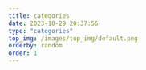 ```yaml
---
title: categories
date: 2023-10-29 20:37:56
type: "categories"
top_img: /images/top_img/default.png
orderby: random
order: 1
---
```

